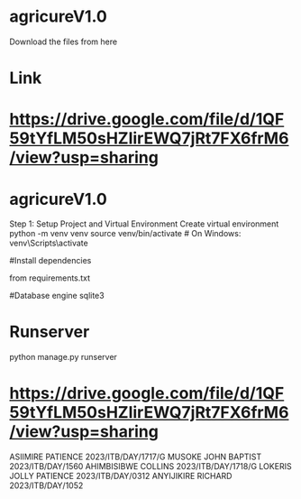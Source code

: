 # agricureV1.0
Download the files from here 
# Link

# https://drive.google.com/file/d/1QF59tYfLM50sHZIirEWQ7jRt7FX6frM6/view?usp=sharing
# agricureV1.0

Step 1: Setup Project and Virtual Environment
Create virtual environment
python -m venv venv source venv/bin/activate # On Windows: venv\Scripts\activate

#Install dependencies

from requirements.txt

#Database engine
sqlite3

# Runserver 

python manage.py runserver

# https://drive.google.com/file/d/1QF59tYfLM50sHZIirEWQ7jRt7FX6frM6/view?usp=sharing

ASIIMIRE PATIENCE 2023/ITB/DAY/1717/G
MUSOKE JOHN BAPTIST 2023/ITB/DAY/1560
AHIMBISIBWE COLLINS  2023/ITB/DAY/1718/G
LOKERIS JOLLY PATIENCE 2023/ITB/DAY/0312
ANYIJIKIRE RICHARD 2023/ITB/DAY/1052
